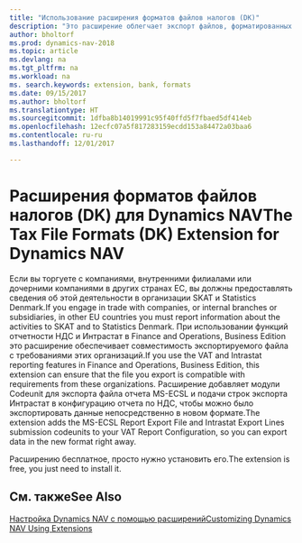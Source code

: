```yaml
---
title: "Использование расширения форматов файлов налогов (DK)"
description: "Это расширение облегчает экспорт файлов, форматированных в соответствии с банковскими требованиями к предоставляемым электронным документам."
author: bholtorf
ms.prod: dynamics-nav-2018
ms.topic: article
ms.devlang: na
ms.tgt_pltfrm: na
ms.workload: na
ms. search.keywords: extension, bank, formats
ms.date: 09/15/2017
ms.author: bholtorf
ms.translationtype: HT
ms.sourcegitcommit: 1dfba8b14019991c95f40ffd5f7fbaed5df414eb
ms.openlocfilehash: 12ecfc07a5f817283159ecdd153a84472a03baa6
ms.contentlocale: ru-ru
ms.lasthandoff: 12/01/2017

---
```


# <a name="the-tax-file-formats-dk-extension-for-dynamics-nav"></a><span data-ttu-id="75411-103">Расширения форматов файлов налогов (DK) для Dynamics NAV</span><span class="sxs-lookup"><span data-stu-id="75411-103">The Tax File Formats (DK) Extension for Dynamics NAV</span></span>
<span data-ttu-id="75411-104">Если вы торгуете с компаниями, внутренними филиалами или дочерними компаниями в других странах ЕС, вы должны предоставлять сведения об этой деятельности в организации SKAT и Statistics Denmark.</span><span class="sxs-lookup"><span data-stu-id="75411-104">If you engage in trade with companies, or internal branches or subsidiaries, in other EU countries you must report information about the activities to SKAT and to Statistics Denmark.</span></span> <span data-ttu-id="75411-105">При использовании функций отчетности НДС и Интрастат в Finance and Operations, Business Edition это расширение обеспечивает совместимость экспортируемого файла с требованиями этих организаций.</span><span class="sxs-lookup"><span data-stu-id="75411-105">If you use the VAT and Intrastat reporting features in Finance and Operations, Business Edition, this extension can ensure that the file you export is compatible with requirements from these organizations.</span></span> <span data-ttu-id="75411-106">Расширение добавляет модули Codeunit для экспорта файла отчета MS-ECSL и подачи строк экспорта Интрастат в конфигурацию отчета по НДС, чтобы можно было экспортировать данные непосредственно в новом формате.</span><span class="sxs-lookup"><span data-stu-id="75411-106">The extension adds the MS-ECSL Report Export File and Intrastat Export Lines submission codeunits to your VAT Report Configuration, so you can export data in the new format right away.</span></span>

<span data-ttu-id="75411-107">Расширению бесплатное, просто нужно установить его.</span><span class="sxs-lookup"><span data-stu-id="75411-107">The extension is free, you just need to install it.</span></span> 

## <a name="see-also"></a><span data-ttu-id="75411-108">См. также</span><span class="sxs-lookup"><span data-stu-id="75411-108">See Also</span></span>
[<span data-ttu-id="75411-109">Настройка Dynamics NAV с помощью расширений</span><span class="sxs-lookup"><span data-stu-id="75411-109">Customizing Dynamics NAV Using Extensions</span></span>](ui-extensions.md)
